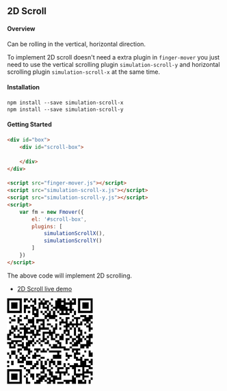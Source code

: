 ## 2D Scroll

#### Overview

Can be rolling in the vertical, horizontal direction.

To implement 2D scroll doesn't need a extra plugin in `finger-mover` you just need to use the vertical scrolling plugin `simulation-scroll-y` and horizontal scrolling plugin `simulation-scroll-x` at the same time.

#### Installation

```
npm install --save simulation-scroll-x
npm install --save simulation-scroll-y
```

#### Getting Started

```html
<div id="box">
    <div id="scroll-box">

    </div>
</div>

<script src="finger-mover.js"></script>
<script src="simulation-scroll-x.js"></script>
<script src="simulation-scroll-y.js"></script>
<script>
    var fm = new Fmover({
        el: '#scroll-box',
        plugins: [
            simulationScrollX(),
            simulationScrollY()
        ]
    })
</script>
```

The above code will implement 2D scrolling.

* <a href="https://fmover.hcysun.me/example/demo/2d-scroll-demo.html" target="_blank">2D Scroll live demo</a>

<img src="../asset/qrcode/2d-scroll-demo.png" width="200"/>



